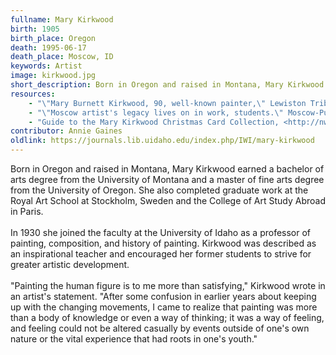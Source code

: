 ```yaml
---
fullname: Mary Kirkwood
birth: 1905
birth_place: Oregon
death: 1995-06-17
death_place: Moscow, ID
keywords: Artist
image: kirkwood.jpg
short_description: Born in Oregon and raised in Montana, Mary Kirkwood displayed a natural talent for the arts and went on to study art at the University of Montana, the University of Oregon, and the Royal Art School in Sweden. Mary began her 40 year teaching career at the University of Idaho in 1930.
resources: 
    - "\"Mary Burnett Kirkwood, 90, well-known painter,\" Lewiston Tribune: June 27, 1995"
    - "\"Moscow artist's legacy lives on in work, students.\" Moscow-Pullman Daily News: June 29, 1995"
    - "Guide to the Mary Kirkwood Christmas Card Collection, <http://nwda.orbiscascade.org/ark:/80444/xv43304>"
contributor: Annie Gaines
oldlink: https://journals.lib.uidaho.edu/index.php/IWI/mary-kirkwood
---
```


Born in Oregon and raised in Montana, Mary Kirkwood earned a bachelor of arts degree from the University of Montana and a master of fine arts degree from the University of Oregon. She also completed graduate work at the Royal Art School at Stockholm, Sweden and the College of Art Study Abroad in Paris. <br><br> In 1930 she joined the faculty at the University of Idaho as a professor of painting, composition, and history of painting. Kirkwood was described as an inspirational teacher and encouraged her former students to strive for greater artistic development. <br><br> "Painting the human figure is to me more than satisfying," Kirkwood wrote in an artist's statement. "After some confusion in earlier years about keeping up with the changing movements, I came to realize that painting was more than a body of knowledge or even a way of thinking; it was a way of feeling, and feeling could not be altered casually by events outside of one's own nature or the vital experience that had roots in one's youth."
